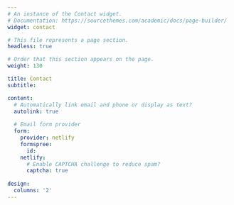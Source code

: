 ```yaml
---
# An instance of the Contact widget.
# Documentation: https://sourcethemes.com/academic/docs/page-builder/
widget: contact

# This file represents a page section.
headless: true

# Order that this section appears on the page.
weight: 130

title: Contact
subtitle:

content:
  # Automatically link email and phone or display as text?
  autolink: true
  
  # Email form provider
  form:
    provider: netlify
    formspree:
      id:
    netlify:
      # Enable CAPTCHA challenge to reduce spam?
      captcha: true
  
design:
  columns: '2'
---
```


<div style="text-align: left;"><script type="text/javascript" id="clustrmaps" src="//cdn.clustrmaps.com/map_v2.js?cl=3abfc0&w=315&t=m&d=diTs5NKaweppXjz45Sk1tzr3O_1fHByAQpJwhE89OAQ&co=000000&cmo=6cc24a&cmn=be0000&ct=ffffff"></script></div>

